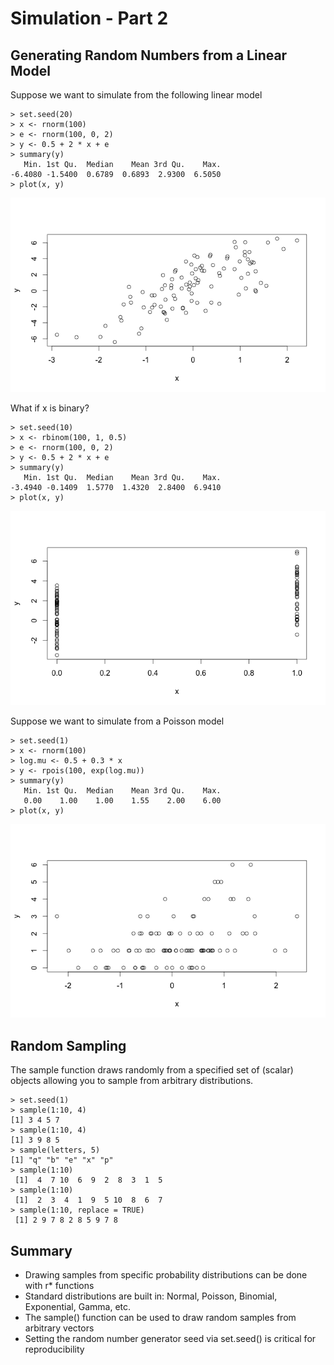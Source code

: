 Simulation - Part 2
===================

Generating Random Numbers from a Linear Model
---------------------------------------------

Suppose we want to simulate from the following linear model

	> set.seed(20)
	> x <- rnorm(100)
	> e <- rnorm(100, 0, 2)
	> y <- 0.5 + 2 * x + e
	> summary(y)
	   Min. 1st Qu.  Median    Mean 3rd Qu.    Max. 
	-6.4080 -1.5400  0.6789  0.6893  2.9300  6.5050 
	> plot(x, y)


![Random Distribution](img/lecture-03-random-distribution.png?raw=true)

What if x is binary?

	> set.seed(10)
	> x <- rbinom(100, 1, 0.5)
	> e <- rnorm(100, 0, 2)
	> y <- 0.5 + 2 * x + e
	> summary(y)
	   Min. 1st Qu.  Median    Mean 3rd Qu.    Max. 
	-3.4940 -0.1409  1.5770  1.4320  2.8400  6.9410 
	> plot(x, y)

![Binomial Distribution](img/lecture-03-binomial-distribution.png?raw=true)

Suppose we want to simulate from a Poisson model

	> set.seed(1)
	> x <- rnorm(100)
	> log.mu <- 0.5 + 0.3 * x
	> y <- rpois(100, exp(log.mu))
	> summary(y)
	   Min. 1st Qu.  Median    Mean 3rd Qu.    Max. 
	   0.00    1.00    1.00    1.55    2.00    6.00 
	> plot(x, y)

![Poisson Distribution](img/lecture-03-poisson-distribution.png?raw=true)

Random Sampling
---------------

The sample function draws randomly from a specified set of (scalar) objects allowing you to sample from arbitrary distributions.

	> set.seed(1)
	> sample(1:10, 4)
	[1] 3 4 5 7
	> sample(1:10, 4)
	[1] 3 9 8 5
	> sample(letters, 5)
	[1] "q" "b" "e" "x" "p"
	> sample(1:10)
	 [1]  4  7 10  6  9  2  8  3  1  5
	> sample(1:10)
	 [1]  2  3  4  1  9  5 10  8  6  7
	> sample(1:10, replace = TRUE)
	 [1] 2 9 7 8 2 8 5 9 7 8


Summary
-------

* Drawing samples from specific probability distributions can be done with r* functions
* Standard distributions are built in: Normal, Poisson, Binomial, Exponential, Gamma, etc.
* The sample() function can be used to draw random samples from arbitrary vectors
* Setting the random number generator seed via set.seed() is critical for reproducibility